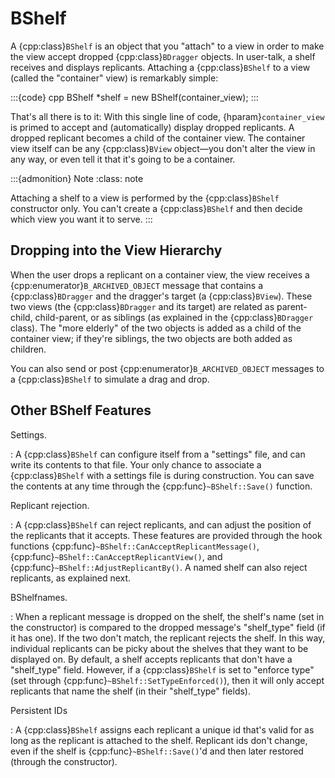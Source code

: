 # BShelf

A {cpp:class}`BShelf` is an object that you "attach" to a view in order to
make the view accept dropped {cpp:class}`BDragger` objects. In user-talk, a
shelf receives and displays replicants. Attaching a {cpp:class}`BShelf` to
a view (called the "container" view) is remarkably simple:

:::{code} cpp
BShelf *shelf = new BShelf(container_view);
:::

That's all there is to it: With this single line of code,
{hparam}`container_view` is primed to accept and (automatically) display
dropped replicants. A dropped replicant becomes a child of the container
view. The container view itself can be any {cpp:class}`BView` object—you
don't alter the view in any way, or even tell it that it's going to be a
container.

:::{admonition} Note
:class: note






Attaching a shelf to a view is performed by the {cpp:class}`BShelf`
constructor only. You can't create a {cpp:class}`BShelf` and then decide
which view you want it to serve.
:::

## Dropping into the View Hierarchy

When the user drops a replicant on a container view, the view receives a
{cpp:enumerator}`B_ARCHIVED_OBJECT` message that contains a
{cpp:class}`BDragger` and the dragger's target (a {cpp:class}`BView`).
These two views (the {cpp:class}`BDragger` and its target) are related as
parent-child, child-parent, or as siblings (as explained in the
{cpp:class}`BDragger` class). The "more elderly" of the two objects is
added as a child of the container view; if they're siblings, the two
objects are both added as children.

You can also send or post {cpp:enumerator}`B_ARCHIVED_OBJECT` messages to a
{cpp:class}`BShelf` to simulate a drag and drop.

## Other BShelf Features

Settings.

: A {cpp:class}`BShelf` can configure itself from a "settings" file, and can
write its contents to that file. Your only chance to associate a
{cpp:class}`BShelf` with a settings file is during construction. You can
save the contents at any time through the {cpp:func}`~BShelf::Save()`
function.

Replicant rejection.

: A {cpp:class}`BShelf` can reject replicants, and can adjust the position of
the replicants that it accepts. These features are provided through the
hook functions {cpp:func}`~BShelf::CanAcceptReplicantMessage()`,
{cpp:func}`~BShelf::CanAcceptReplicantView()`, and
{cpp:func}`~BShelf::AdjustReplicantBy()`. A named shelf can also reject
replicants, as explained next.

BShelfnames.

: When a replicant message is dropped on the shelf, the shelf's name (set in
the constructor) is compared to the dropped message's "shelf_type" field
(if it has one). If the two don't match, the replicant rejects the shelf.
In this way, individual replicants can be picky about the shelves that they
want to be displayed on. By default, a shelf accepts replicants that don't
have a "shelf_type" field. However, if a {cpp:class}`BShelf` is set to
"enforce type" (set through {cpp:func}`~BShelf::SetTypeEnforced()`), then
it will only accept replicants that name the shelf (in their "shelf_type"
fields).

Persistent IDs

: A {cpp:class}`BShelf` assigns each replicant a unique id that's valid for
as long as the replicant is attached to the shelf. Replicant ids don't
change, even if the shelf is {cpp:func}`~BShelf::Save()`'d and then later
restored (through the constructor).

